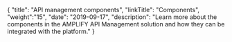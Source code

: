 {
    "title": "API management components",
    "linkTitle": "Components",
    "weight":"15",
    "date": "2019-09-17",
    "description": "Learn more about the components in the AMPLIFY API Management solution and how they can be integrated with the platform."
}